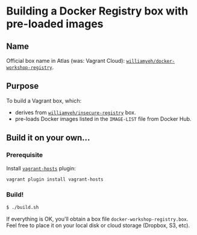 Building a Docker Registry box with pre-loaded images
===


## Name

Official box name in Atlas (was: Vagrant Cloud): [`williamyeh/docker-workshop-registry`](https://atlas.hashicorp.com/williamyeh/boxes/docker-workshop-registry).



## Purpose

To build a Vagrant box, which:

  - derives from [`williamyeh/insecure-registry`](https://vagrantcloud.com/williamyeh/insecure-registry) box.
  - pre-loads Docker images listed in the `IMAGE-LIST` file from Docker Hub.



## Build it on your own...

### Prerequisite

Install [`vagrant-hosts`](https://github.com/adrienthebo/vagrant-hosts) plugin:

```bash
vagrant plugin install vagrant-hosts
```

### Build!


```bash
$ ./build.sh
```

If everything is OK, you'll obtain a box file `docker-workshop-registry.box`. Feel free to place it on your local disk or cloud storage (Dropbox, S3, etc).
